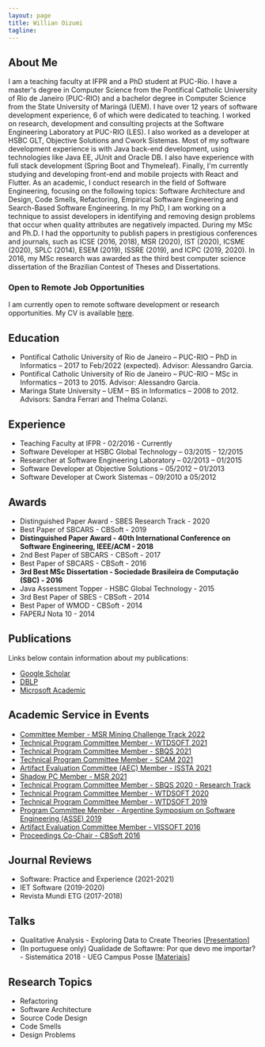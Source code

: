 ```yaml
---
layout: page
title: Willian Oizumi
tagline:
---
```


## About Me

I am a teaching faculty at IFPR and a PhD student at PUC-Rio. I have a master's degree in Computer Science from the Pontifical Catholic University of Rio de Janeiro (PUC-RIO) and a bachelor degree in Computer Science from the State University of Maringá (UEM). I have over 12 years of software development experience, 6 of which were dedicated to teaching. I worked on research, development and consulting projects at the Software Engineering Laboratory at PUC-RIO (LES). I also worked as a developer at HSBC GLT, Objective Solutions and Cwork Sistemas. Most of my software development experience is with Java back-end development, using technologies like Java EE, JUnit and Oracle DB. I also have experience with full stack development (Spring Boot and Thymeleaf). Finally, I'm currently studying and developing front-end and mobile projects with React and Flutter. As an academic, I conduct research in the field of Software Engineering, focusing on the following topics: Software Architecture and Design, Code Smells, Refactoring, Empirical Software Engineering and Search-Based Software Engineering. In my PhD, I am working on a technique to assist developers in identifying and removing design problems that occur when quality attributes are negatively impacted.
During my MSc and Ph.D. I had the opportunity to publish papers in prestigious conferences and journals, such as ICSE (2016, 2018), MSR (2020), IST (2020), ICSME (2020), SPLC (2014), ESEM (2019), ISSRE (2019), and ICPC (2019, 2020). In 2016, my MSc research was awarded as the third best computer science dissertation of the Brazilian Contest of Theses and Dissertations.

### Open to Remote Job Opportunities

I am currently open to remote software development or research opportunities. My CV is available <a href="http://wnoizumi.github.io/CV-Willian.pdf">here</a>.

## Education

<ul class="education">
  <li>Pontifical Catholic University of Rio de Janeiro – PUC-RIO – PhD in Informatics – 2017 to Feb/2022 (expected). Advisor: Alessandro Garcia.</li>
  <li>Pontifical Catholic University of Rio de Janeiro – PUC-RIO – MSc in Informatics – 2013 to 2015. Advisor: Alessandro Garcia.</li>
  <li>Maringa State University – UEM – BS in Informatics – 2008 to 2012. Advisors: Sandra Ferrari and Thelma Colanzi.</li>
</ul>

## Experience

<ul class="experience">
  <li>Teaching Faculty at IFPR - 02/2016 - Currently</li>
  <li>Software Developer at HSBC Global Technology – 03/2015 - 12/2015</li>
  <li>Researcher at Software Engineering Laboratory – 02/2013 – 01/2015</li>
  <li>Software Developer at Objective Solutions – 05/2012 – 01/2013</li>
  <li>Software Developer at Cwork Sistemas – 09/2010 a 05/2012</li>
</ul>

## Awards

<ul class="awards">
  <li>Distinguished Paper Award - SBES Research Track - 2020</li>
  <li>Best Paper of SBCARS - CBSoft - 2019</li>
  <li><strong>Distinguished Paper Award - 40th International Conference on Software Engineering, IEEE/ACM - 2018</strong></li>
  <li>2nd Best Paper of SBCARS - CBSoft - 2017</li>
  <li>Best Paper of SBCARS - CBSoft - 2016</li>
  <li><strong>3rd Best MSc Dissertation - Sociedade Brasileira de Computação (SBC) - 2016</strong></li>
  <li>Java Assessment Topper - HSBC Global Technology - 2015</li>
  <li>3rd Best Paper of SBES - CBSoft - 2014</li>
  <li>Best Paper of WMOD - CBSoft - 2014</li>
  <li>FAPERJ Nota 10 - 2014</li>
</ul>

## Publications

Links below contain information about my publications:

<ul class="publications">
	<li><a href="https://scholar.google.com.br/citations?user=8Kkur44AAAAJ&hl=pt-BR&oi=sra">Google Scholar</a></li>
	<li><a href="http://dblp.uni-trier.de/pers/hd/o/Oizumi:Willian_Nalepa">DBLP</a></li>
	<li><a href="https://academic.microsoft.com/#/profile/willianoizumi">Microsoft Academic</a></li>
</ul>

## Academic Service in Events

<ul class="service">
	<li><a href="https://conf.researchr.org/track/msr-2022/msr-2022-mining-challenge#Call-for-Mining-Challenge-Papers">Committee Member - MSR Mining Challenge Track 2022</a></li>
	<li><a href="http://cbsoft2021.joinville.udesc.br/wtdsoft.php">Technical Program Committee Member - WTDSOFT 2021</a></li>
	<li><a href="http://sbqs.sbc.org.br/2021/index.php/en-us/chamada-de-trabalho-2/trabalhos-tecnicos-e-relatos-de-experiencia">Technical Program Committee Member - SBQS 2021</a></li>
	<li><a href="http://www.ieee-scam.org/2021/#home">Technical Program Committee Member - SCAM 2021</a></li>
	<li><a href="https://conf.researchr.org/track/issta-2021/issta-2021-artifact-evaluation#Call-for-Artifacts">Artifact Evaluation Committee (AEC) Member - ISSTA 2021</a></li>
	<li><a href="https://2021.msrconf.org/track/msr-2021-shadow-pc">Shadow PC Member - MSR 2021</a></li>
	<li><a href="http://sbqs.sbc.org.br/index.php/pt/chamada-de-trabalho/trabalhos-tecnicos">Technical Program Committee Member - SBQS 2020 - Research Track</a></li>
	<li><a href="http://cbsoft2020.imd.ufrn.br/wtdsoft.php">Technical Program Committee Member - WTDSOFT 2020</a></li>
	<li><a href="http://cbsoft2019.ufba.br/#/wtdsoft">Technical Program Committee Member - WTDSOFT 2019</a></li>
	<li><a href="http://48jaiio.sadio.org.ar/">Program Committee Member - Argentine Symposium on Software Engineering (ASSE) 2019</a></li>	
	<li><a href="http://vissoft16.ysu.edu/committee.html">Artifact Evaluation Committee Member - VISSOFT 2016</a></li>
	<li><a href="http://cbsoft.org/cbsoft2016/anais">Proceedings Co-Chair - CBSoft 2016</a></li>
</ul>

## Journal Reviews

<ul class="reviews">
	<li>Software: Practice and Experience (2021-2021)</li>
	<li>IET Software (2019-2020)</li>
	<li>Revista Mundi ETG (2017-2018)</li>
</ul>

## Talks

<ul class="talks">
  <li>Qualitative Analysis - Exploring Data to Create Theories [<a href="http://wnoizumi.github.io/talks/qualitative-analysis.pdf">Presentation</a>]</li>
  <li>(In portuguese only) Qualidade de Softawre: Por que devo me importar? - Sistemática 2018 - UEG Campus Posse [<a href="https://drive.google.com/open?id=1bNXGoO7DRoz1DW1OWhLvbCE7E_AJxm4l">Materiais</a>]</li>
</ul>

## Research Topics

<ul class="research">
  <li>Refactoring</li>
  <li>Software Architecture</li>
  <li>Source Code Design</li>
  <li>Code Smells</li>
  <li>Design Problems</li>
</ul>



